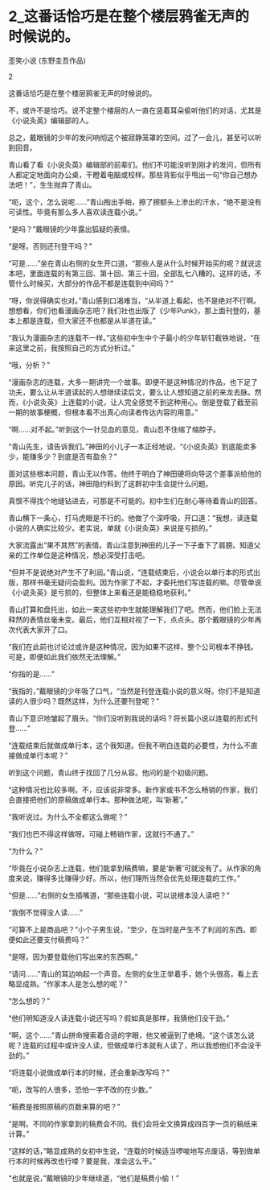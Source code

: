 # 2_这番话恰巧是在整个楼层鸦雀无声的时候说的。

歪笑小说 (东野圭吾作品)

2

这番话恰巧是在整个楼层鸦雀无声的时候说的。

不，或许不是恰巧。说不定整个楼层的人一直在竖着耳朵偷听他们的对话，尤其是《小说灸英》编辑部的人。

总之，戴眼镜的少年的发问响彻这个被寂静笼罩的空间。过了一会儿，甚至可以听到回音。

青山看了看《小说灸英》编辑部的前辈们。他们不可能没听到刚才的发问，但所有人都定定地面向办公桌，干瞪着电脑或校样。那些背影似乎甩出一句“你自己想办法吧！”，生生抛弃了青山。

“呃，这个，怎么说呢……”青山掏出手帕，擦了擦额头上渗出的汗水，“绝不是没有可读性。毕竟有那么多人喜欢读连载小说。”

“是吗？”戴眼镜的少年露出狐疑的表情。

“是呀。否则还刊登干吗？”

“可是……”坐在青山右侧的女生开口道，“那些人是从什么时候开始买的呢？就说这本吧，里面连载的有第三回、第十回、第三十回，全部乱七八糟的。这样的话，不管什么时候买，大部分的作品不都是连载到中间吗？”

“呀，你说得确实也对。”青山感到口渴难当，“从半道上看起，也不是绝对不行啊。想想看，你们也看漫画杂志吧？我们社也出版了《少年Punk》，那上面刊登的，基本上都是连载，但大家还不也都是从半道在读。”

“我认为漫画杂志的连载不一样。”这些初中生中个子最小的少年斩钉截铁地说，“在来这里之前，我按照自己的方式分析过。”

“哦，分析？”

“漫画杂志的连载，大多一期讲完一个故事。即便不是这种情况的作品，也下足了功夫，要么让从半道读起的人想继续读后文，要么让人想知道之前的来龙去脉。然而，《小说灸英》上连载的小说，让人完全感觉不到这种用心。倒是登载了截至前一期的故事梗概，但根本看不出真心向读者传达内容的用意。”

“啊……对不起。”听到这个一针见血的意见，青山忍不住缩了缩脖子。

“青山先生，请告诉我们。”神田的小儿子一本正经地说，“《小说灸英》到底能卖多少，能赚多少？到底是否有盈余？”

面对这些根本问题，青山无以作答。他终于明白了神田硬将向导这个差事派给他的原因。听完儿子的话，神田隐约料到了这群初中生会提什么问题。

真恨不得找个地缝钻进去，可那是不可能的。初中生们在耐心等待着青山的回答。

青山横下一条心，打马虎眼是不行的。他做了个深呼吸，开口道：“我想，读连载小说的人确实比较少。老实说，单就《小说灸英》来说是亏损的。”

大家流露出“果不其然”的表情。青山注意到神田的儿子一下子垂下了肩膀。知道父亲的工作单位是这种情况，想必深受打击吧。

“但并不是说绝对产生不了利润。”青山说，“连载结束后，小说会以单行本的形式出版，那样书毫无疑问会盈利。因为作家了不起，才委托他们写连载的嘛。尽管单说《小说灸英》是亏损的，但整体上来看还是能稳稳地获利。”

青山打算和盘托出，如此一来这些初中生就能理解我们了吧。然而，他们脸上无法释然的表情丝毫未变。最后，他们互相对视了一下，点点头。那个戴眼镜的少年再次代表大家开了口。

“我们在此前也讨论过或许是这种情况，因为如果不这样，整个公司根本不挣钱。可是，即便如此我们依然无法理解。”

“你指的是……”

“我指的，”戴眼镜的少年吸了口气，“当然是刊登连载小说的意义呀。你们不是知道读的人很少吗？既然这样，为什么还要刊登呢？”

青山下意识地皱起了眉头。“你们没听到我说的话吗？将长篇小说以连载的形式刊登……”

“连载结束后就做成单行本，这个我知道。但我不明白连载的必要性，为什么不直接做成单行本呢？”

听到这个问题，青山终于找回了几分从容。他问的是个初级问题。

“这种情况也比较多啊。不，应该说非常多。新作家或书不怎么畅销的作家，我们会直接把他们的原稿做成单行本。那种做法呢，叫‘新著’。”

“我听说过。为什么不全都这么做呢？”

“我们也巴不得这样做呀。可碰上畅销作家，这就行不通了。”

“为什么？”

“毕竟在小说杂志上连载，他们能拿到稿费嘛，要是‘新著’可就没有了。从作家的角度来说，赚得多比赚得少好。所以，他们理所当然会优先处理连载的工作。”

“但是……”右侧的女生插嘴道，“那些连载小说，可以说根本没人读吧？”

“我倒不觉得没人读……”

“可算不上是商品吧？”小个子男生说，“至少，在当时是产生不了利润的东西。即便如此还要支付稿费吗？”

“是呀。因为要登载他们写出来的东西啊。”

“请问……”青山的耳边响起一个声音。左侧的女生正举着手，她个头很高，看上去略显成熟。“作家本人是怎么想的呢？”

“怎么想的？”

“他们明知道没人读连载小说还写吗？假如真是那样，我猜他们没干劲。”

“啊，这个……”青山拼命搜索着合适的字眼，他又被逼到了绝境。“这个该怎么说呢？连载的过程中或许没人读，但做成单行本就有人读了，所以我想他们不会没干劲的。”

“将连载小说做成单行本的时候，还会重新改写吗？”

“呃，改写的人很多，恐怕一字不改的在少数。”

“稿费是按照原稿的页数来算的吧？”

“是啊。不同的作家拿到的稿费会不同。我们会将全文换算成四百字一页的稿纸来计算。”

“这样的话，”略显成熟的女初中生说，“连载的时候适当啰唆地写点废话，等到做单行本的时候再改也行喽？要是我，准会这么干。”

“也就是说，”戴眼镜的少年继续道，“他们是稿费小偷！”